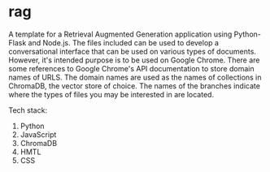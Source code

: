 # rag

A template for a Retrieval Augmented Generation application using Python-Flask and Node.js.
The files included can be used to develop a conversational interface that can be used on 
various types of documents. However, it's intended purpose is to be used on Google Chrome.
There are some references to Google Chrome's API documentation to store domain names of URLS. 
The domain names are used as the names of collections in ChromaDB, the vector store of choice. 
The names of the branches indicate where the types of files you may be interested in are located.

Tech stack: 
1. Python
2. JavaScript
3. ChromaDB
4. HMTL
5. CSS
